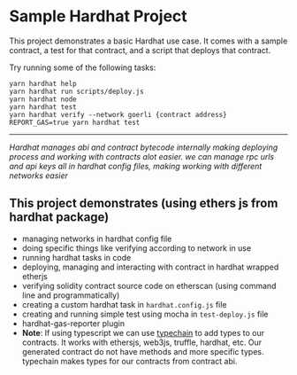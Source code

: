 # Sample Hardhat Project

This project demonstrates a basic Hardhat use case. It comes with a sample contract, a test for that contract, and a script that deploys that contract.

Try running some of the following tasks:

```shell
yarn hardhat help
yarn hardhat run scripts/deploy.js
yarn hardhat node
yarn hardhat test
yarn hardhat verify --network goerli {contract address}
REPORT_GAS=true yarn hardhat test
```
****

*Hardhat manages abi and contract bytecode internally making deploying process and working with contracts alot easier. we can manage rpc urls and api keys all in hardhat config files, making working with different networks easier*

## This project demonstrates (using ethers js from hardhat package)

* managing networks in hardhat config file
* doing specific things like verifying according to network in use
* running hardhat tasks in code
* deploying, managing and interacting with  contract in hardhat wrapped etherjs
* verifying solidity contract source code on etherscan (using command line and programmatically)
* creating a custom hardhat task in `hardhat.config.js` file
* creating and running simple test using mocha in `test-deploy.js` file
* hardhat-gas-reporter plugin
* **Note**: If using typescript we can use [typechain](https://www.npmjs.com/package/typechain) to add types to our contracts. It works with ethersjs, web3js, truffle, hardhat, etc. Our generated contract do not have methods and more specific types. typechain makes types for our contracts from contract abi.